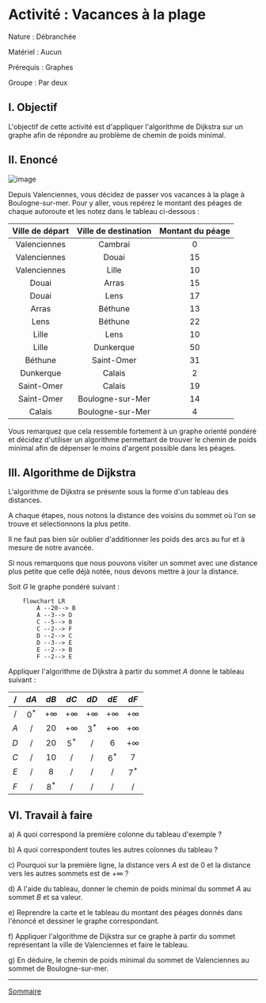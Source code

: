 # Activité : Vacances à la plage

Nature : Débranchée

Matériel : Aucun

Prérequis : Graphes

Groupe : Par deux

## I. Objectif

L'objectif de cette activité est d'appliquer l'algorithme de Dijkstra sur un graphe afin de répondre au problème de chemin de poids minimal.

## II. Enoncé

![image](./img/npdc_peages.png)

Depuis Valenciennes, vous décidez de passer vos vacances à la plage à Boulogne-sur-mer. Pour y aller, vous repérez le montant des péages de chaque autoroute et les notez dans le tableau ci-dessous :

| Ville de départ | Ville de destination | Montant du péage |
| :---: | :---: | :---: |
| Valenciennes | Cambrai | $0$ |
| Valenciennes | Douai | $15$ |
| Valenciennes | Lille | $10$ |
| Douai | Arras | $15$ |
| Douai | Lens | $17$ |
| Arras | Béthune | $13$ |
| Lens | Béthune | $22$ |
| Lille | Lens | $10$ |
| Lille | Dunkerque | $50$ |
| Béthune | Saint-Omer | $31$ |
| Dunkerque | Calais | $2$ |
| Saint-Omer | Calais | $19$ |
| Saint-Omer | Boulogne-sur-Mer | $14$ |
| Calais | Boulogne-sur-Mer | $4$ |

Vous remarquez que cela ressemble fortement à un graphe orienté pondéré et décidez d'utiliser un algorithme permettant de trouver le chemin de poids minimal afin de dépenser le moins d'argent possible dans les péages.

## III. Algorithme de Dijkstra

L'algorithme de Dijkstra se présente sous la forme d'un tableau des distances.

A chaque étapes, nous notons la distance des voisins du sommet où l'on se trouve et sélectionnons la plus petite.

Il ne faut pas bien sûr oublier d'additionner les poids des arcs au fur et à mesure de notre avancée.

Si nous remarquons que nous pouvons visiter un sommet avec une distance plus petite que celle déjà notée, nous devons mettre à jour la distance.

Soit $G$ le graphe pondéré suivant :

```mermaid
    flowchart LR
        A --20--> B
        A --3--> D
        C --5--> B
        C --2--> F
        D --2--> C
        D --3--> E
        E --2--> B
        F --2--> E
```

Appliquer l'algorithme de Dijkstra à partir du sommet $A$ donne le tableau suivant :

| / | $dA$ | $dB$ | $dC$ | $dD$ | $dE$ | $dF$ |
| :---: | :---: | :---: | :---: | :---: | :---: | :---: |
| / | $0^*$ | $+\infty$ | $+\infty$ | $+\infty$ | $+\infty$ | $+\infty$ |
| $A$ | / | $20$ | $+\infty$ | $3^*$ | $+\infty$ |$+\infty$ |$+\infty$ |
| $D$ | / | $20$ | $5^*$ | / | $6$ | $+\infty$ |
| $C$ | / | $10$ | / | / | $6^*$ | $7$ |
| $E$ | / | $8$ | / | / | / | $7^*$ |
| $F$ | / | $8^*$ | / | / | / | / |


## VI. Travail à faire

a) A quoi correspond la première colonne du tableau d'exemple ?

b) A quoi correspondent toutes les autres colonnes du tableau ?

c) Pourquoi sur la première ligne, la distance vers $A$ est de $0$ et la distance vers les autres sommets est de $+\infty$ ?

d) A l'aide du tableau, donner le chemin de poids minimal du sommet $A$ au sommet $B$ et sa valeur.

e) Reprendre la carte et le tableau du montant des péages donnés dans l'énoncé et dessiner le graphe correspondant.

f) Appliquer l'algorithme de Dijkstra sur ce graphe à partir du sommet représentant la ville de Valenciennes et faire le tableau.

g) En déduire, le chemin de poids minimal du sommet de Valenciennes au sommet de Boulogne-sur-mer.

___________________

[Sommaire](./../README.md)
